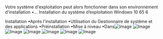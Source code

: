 Votre système d'exploitation peut alors fonctionner dans son environnement d'installation
•...
Installation du système d’exploitation Windows 10
65
6

Installation
•Après l'installation
•Utilisation du Gestionnaire de système et des applications
•Préinstallation
•Mise à niveau
•Dans![Image](image5.png)
![Image](image6.png)
![Image](image7.png)
![Image](image8.png)
![Image](image9.png)
![Image](image10.png)
![Image](image11.png)